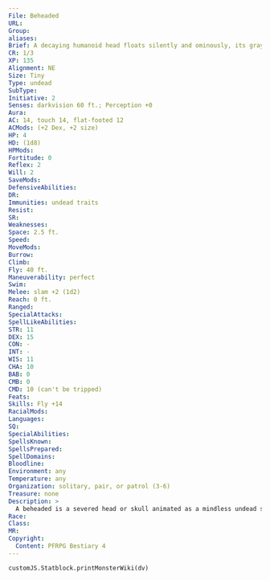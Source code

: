 ```yaml
---
File: Beheaded
URL: 
Group: 
aliases: 
Brief: A decaying humanoid head floats silently and ominously, its graying teeth eerily clattering.
CR: 1/3
XP: 135
Alignment: NE
Size: Tiny
Type: undead
SubType: 
Initiative: 2
Senses: darkvision 60 ft.; Perception +0
Aura: 
AC: 14, touch 14, flat-footed 12
ACMods: (+2 Dex, +2 size)
HP: 4
HD: (1d8)
HPMods: 
Fortitude: 0
Reflex: 2
Will: 2
SaveMods: 
DefensiveAbilities: 
DR: 
Immunities: undead traits
Resist: 
SR: 
Weaknesses: 
Space: 2.5 ft.
Speed: 
MoveMods: 
Burrow: 
Climb: 
Fly: 40 ft.
Maneuverability: perfect
Swim: 
Melee: slam +2 (1d2)
Reach: 0 ft.
Ranged: 
SpecialAttacks: 
SpellLikeAbilities: 
STR: 11
DEX: 15
CON: -
INT: -
WIS: 11
CHA: 10
BAB: 0
CMB: 0
CMD: 10 (can't be tripped)
Feats: 
Skills: Fly +14
RacialMods: 
Languages: 
SQ: 
SpecialAbilities: 
SpellsKnown: 
SpellsPrepared: 
SpellDomains: 
Bloodline: 
Environment: any
Temperature: any
Organization: solitary, pair, or patrol (3-6)
Treasure: none
Description: >
  A beheaded is a severed head or skull animated as a mindless undead sentinel that silently floats at eye level as it lies in wait for living prey or is sent out into the lands of the living to terrorize everyone it finds. A beheaded set loose near populated areas thumps ominously against shut doors and windows, biding its time until someone responds to the incessant knocking. The beheaded then assaults this victim. Beheaded also guard grim crypts, abattoirs, and hideouts of murders who like to keep reminders of their past sins close at hand. Beheaded come in many varieties, usually based on the creature the head came from. A beheaded prefers to float at head height so it can more easily attack the face, neck, and shoulders of its victim.  A neutral evil spellcaster can gain a beheaded as a familiar at 3rd level by taking the Improved Familiar feat. A beheaded familiar loses the mindless trait and has an Intelligence score appropriate for its master's level.  CREATING BEHEADED  A spellcaster can create a beheaded with animate dead. Each beheaded created requires two onyx gems worth 100 gp and the casting of one air walk or fly spell. Beheaded can be created with additional abilities from the list below. Creating a variant beheaded counts as 1 additional Hit Die toward the caster's maximum Hit Dice of controlled undead. For every two abilities added, increase the beheaded's CR by 1.  Belching (Su): The beheaded can make a ranged touch attack with a maximum range of 30 feet that deals 1d6 points of energy damage (acid, cold, electricity, or fire, chosen at the time of creation).  Flaming (Su): The beheaded gains fire immunity and a +2 bonus to Charisma. Its slam attack also deals 1d6 points of fire damage and might catch the target on fire (Pathfinder RPG Core Rulebook 444).  Grabbing (Ex): This type of beheaded has long tendrils of ragged hair or other limblike growths (such as a medusa's snake hair). Its slam attack gains the grab (Medium) special ability. Screaming (Su): This type of beheaded can scream out once every 1d4 rounds. Every creature within 30 feet must succeed at a Will save or be shaken for 1d4 rounds. The save DC is equal to 10 + 1/2 the screaming skull's racial Hit Dice + the screaming skull's Charisma modifier. This is a sonic mind-affecting fear effect. Whether or not the save is successful, any creature in the area can't be affected by that beheaded's scream for the next 24 hours.  Swarming (Ex): The beheaded gains 1 additional Hit Die, the swarm subtype, swarm immunities, and the distraction special ability. It loses its slam attack but gains a swarm attack that deals 1d6 points of damage. This counts as two abilities for the purpose of determining the beheaded's CR.
Race: 
Class: 
MR: 
Copyright:
  Content: PFRPG Bestiary 4
---
```

```dataviewjs
customJS.Statblock.printMonsterWiki(dv)
```
